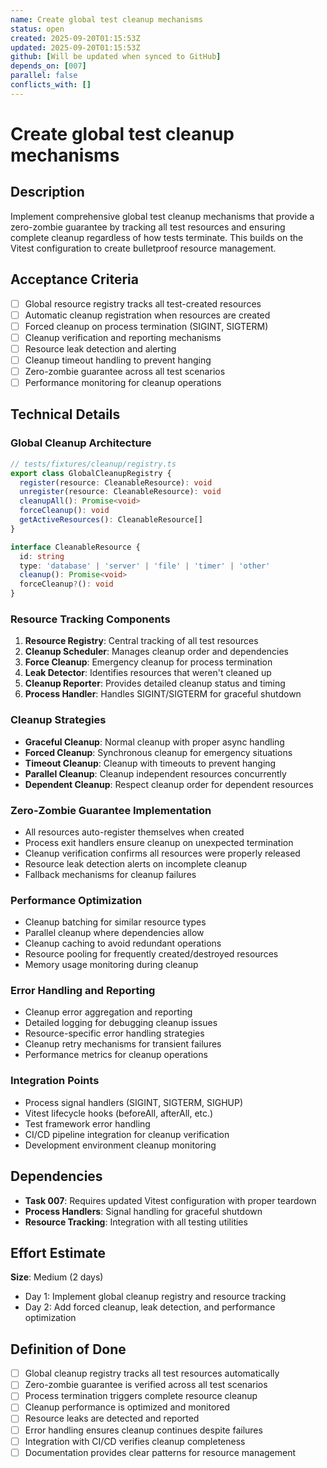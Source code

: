 ```yaml
---
name: Create global test cleanup mechanisms
status: open
created: 2025-09-20T01:15:53Z
updated: 2025-09-20T01:15:53Z
github: [Will be updated when synced to GitHub]
depends_on: [007]
parallel: false
conflicts_with: []
---
```


# Create global test cleanup mechanisms

## Description

Implement comprehensive global test cleanup mechanisms that provide a
zero-zombie guarantee by tracking all test resources and ensuring complete
cleanup regardless of how tests terminate. This builds on the Vitest
configuration to create bulletproof resource management.

## Acceptance Criteria

- [ ] Global resource registry tracks all test-created resources
- [ ] Automatic cleanup registration when resources are created
- [ ] Forced cleanup on process termination (SIGINT, SIGTERM)
- [ ] Cleanup verification and reporting mechanisms
- [ ] Resource leak detection and alerting
- [ ] Cleanup timeout handling to prevent hanging
- [ ] Zero-zombie guarantee across all test scenarios
- [ ] Performance monitoring for cleanup operations

## Technical Details

### Global Cleanup Architecture

```typescript
// tests/fixtures/cleanup/registry.ts
export class GlobalCleanupRegistry {
  register(resource: CleanableResource): void
  unregister(resource: CleanableResource): void
  cleanupAll(): Promise<void>
  forceCleanup(): void
  getActiveResources(): CleanableResource[]
}

interface CleanableResource {
  id: string
  type: 'database' | 'server' | 'file' | 'timer' | 'other'
  cleanup(): Promise<void>
  forceCleanup?(): void
}
```

### Resource Tracking Components

1. **Resource Registry**: Central tracking of all test resources
2. **Cleanup Scheduler**: Manages cleanup order and dependencies
3. **Force Cleanup**: Emergency cleanup for process termination
4. **Leak Detector**: Identifies resources that weren't cleaned up
5. **Cleanup Reporter**: Provides detailed cleanup status and timing
6. **Process Handler**: Handles SIGINT/SIGTERM for graceful shutdown

### Cleanup Strategies

- **Graceful Cleanup**: Normal cleanup with proper async handling
- **Forced Cleanup**: Synchronous cleanup for emergency situations
- **Timeout Cleanup**: Cleanup with timeouts to prevent hanging
- **Parallel Cleanup**: Cleanup independent resources concurrently
- **Dependent Cleanup**: Respect cleanup order for dependent resources

### Zero-Zombie Guarantee Implementation

- All resources auto-register themselves when created
- Process exit handlers ensure cleanup on unexpected termination
- Cleanup verification confirms all resources were properly released
- Resource leak detection alerts on incomplete cleanup
- Fallback mechanisms for cleanup failures

### Performance Optimization

- Cleanup batching for similar resource types
- Parallel cleanup where dependencies allow
- Cleanup caching to avoid redundant operations
- Resource pooling for frequently created/destroyed resources
- Memory usage monitoring during cleanup

### Error Handling and Reporting

- Cleanup error aggregation and reporting
- Detailed logging for debugging cleanup issues
- Resource-specific error handling strategies
- Cleanup retry mechanisms for transient failures
- Performance metrics for cleanup operations

### Integration Points

- Process signal handlers (SIGINT, SIGTERM, SIGHUP)
- Vitest lifecycle hooks (beforeAll, afterAll, etc.)
- Test framework error handling
- CI/CD pipeline integration for cleanup verification
- Development environment cleanup monitoring

## Dependencies

- **Task 007**: Requires updated Vitest configuration with proper teardown
- **Process Handlers**: Signal handling for graceful shutdown
- **Resource Tracking**: Integration with all testing utilities

## Effort Estimate

**Size**: Medium (2 days)

- Day 1: Implement global cleanup registry and resource tracking
- Day 2: Add forced cleanup, leak detection, and performance optimization

## Definition of Done

- [ ] Global cleanup registry tracks all test resources automatically
- [ ] Zero-zombie guarantee is verified across all test scenarios
- [ ] Process termination triggers complete resource cleanup
- [ ] Cleanup performance is optimized and monitored
- [ ] Resource leaks are detected and reported
- [ ] Error handling ensures cleanup continues despite failures
- [ ] Integration with CI/CD verifies cleanup completeness
- [ ] Documentation provides clear patterns for resource management
